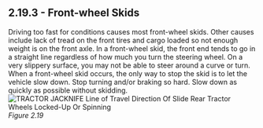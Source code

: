 ## 2.19.3 - Front-wheel Skids
Driving too fast for conditions causes most front-wheel skids. Other causes include lack of tread on the front tires and cargo loaded so not enough weight is on the front axle. In a front-wheel skid, the front end tends to go in a straight line regardless of how much you turn the steering wheel. On a very slippery surface, you may not be able to steer around a curve or turn.
When a front-wheel skid occurs, the only way to stop the skid is to let the vehicle slow down. Stop turning and/or braking so hard. Slow down as quickly as possible without skidding.
![TRACTOR JACKNIFE Line of Travel Direction Of Slide Rear Tractor Wheels Locked-Up Or Spinning]()
_Figure 2.19_